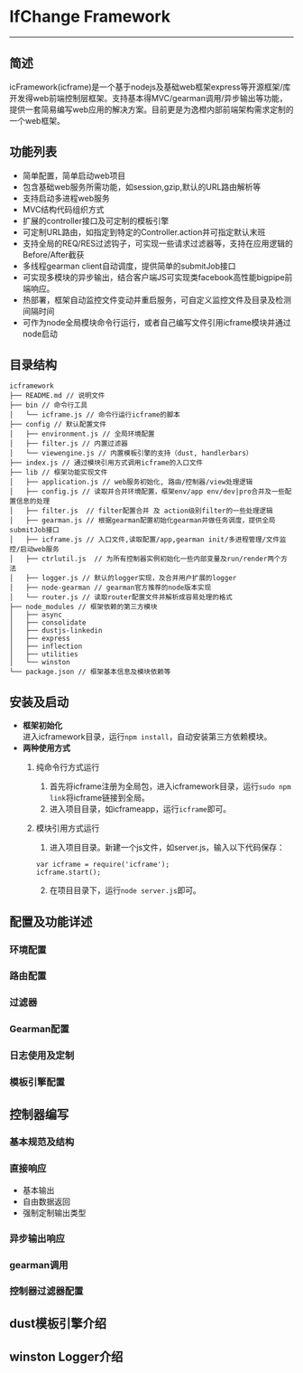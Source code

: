 IfChange Framework
==================
-----

简述
----
icFramework(icframe)是一个基于nodejs及基础web框架express等开源框架/库开发得web前端控制层框架。支持基本得MVC/gearman调用/异步输出等功能，提供一套简易编写web应用的解决方案。目前更是为逸橙内部前端架构需求定制的一个web框架。

功能列表
-------
* 简单配置，简单启动web项目
* 包含基础web服务所需功能，如session,gzip,默认的URL路由解析等
* 支持启动多进程web服务
* MVC结构代码组织方式
* 扩展的controller接口及可定制的模板引擎
* 可定制URL路由，如指定到特定的Controller.action并可指定默认末班
* 支持全局的REQ/RES过滤钩子，可实现一些请求过滤器等，支持在应用逻辑的Before/After截获
* 多线程gearman client自动调度，提供简单的submitJob接口
* 可实现多模块的异步输出，结合客户端JS可实现类facebook高性能bigpipe前端响应。
* 热部署，框架自动监控文件变动并重启服务，可自定义监控文件及目录及检测间隔时间
* 可作为node全局模块命令行运行，或者自己编写文件引用icframe模块并通过node启动

目录结构
-------
```
icframework
├── README.md // 说明文件
├── bin // 命令行工具
│   └── icframe.js // 命令行运行icframe的脚本
├── config // 默认配置文件
│   ├── environment.js // 全局环境配置
│   ├── filter.js // 内置过滤器
│   └── viewengine.js // 内置模板引擎的支持（dust, handlerbars）
├── index.js // 通过模块引用方式调用icframe的入口文件
├── lib // 框架功能实现文件
│   ├── application.js // web服务初始化, 路由/控制器/view处理逻辑
│   ├── config.js // 读取并合并环境配置，框架env/app env/dev|pro合并及一些配置信息的处理
│   ├── filter.js  // filter配置合并 及 action级别filter的一些处理逻辑
│   ├── gearman.js // 根据gearman配置初始化gearman并做任务调度，提供全局submitJob接口
│   ├── icframe.js // 入口文件,读取配置/app,gearman init/多进程管理/文件监控/启动web服务
│   ├── ctrlutil.js  // 为所有控制器实例初始化一些内部变量及run/render两个方法
│   ├── logger.js // 默认的logger实现，及合并用户扩展的logger
│   ├── node-gearman // gearman官方推荐的node版本实现
│   └── router.js // 读取router配置文件并解析成容易处理的格式
├── node_modules // 框架依赖的第三方模块
│   ├── async
│   ├── consolidate
│   ├── dustjs-linkedin
│   ├── express
│   ├── inflection
│   ├── utilities
│   └── winston
└── package.json // 框架基本信息及模块依赖等
```

安装及启动
--------
* **框架初始化**  
  进入icframework目录，运行`npm install`，自动安装第三方依赖模块。
* **两种使用方式**
  1. 纯命令行方式运行
     1. 首先将icframe注册为全局包，进入icframework目录，运行`sudo npm link`将icframe链接到全局。
     2. 进入项目目录，如icframeapp，运行`icframe`即可。
  2. 模块引用方式运行
     1. 进入项目目录。新建一个js文件，如server.js，输入以下代码保存：
     
       ```
       var icframe = require('icframe');
       icframe.start();
       ```
     2. 在项目目录下，运行`node server.js`即可。

配置及功能详述
------------

### 环境配置

### 路由配置

### 过滤器

### Gearman配置

### 日志使用及定制

### 模板引擎配置

控制器编写
--------
### 基本规范及结构
### 直接响应
* 基本输出
* 自由数据返回
* 强制定制输出类型

### 异步输出响应
### gearman调用
### 控制器过滤器配置

dust模板引擎介绍
--------------

winston Logger介绍
-----------------
